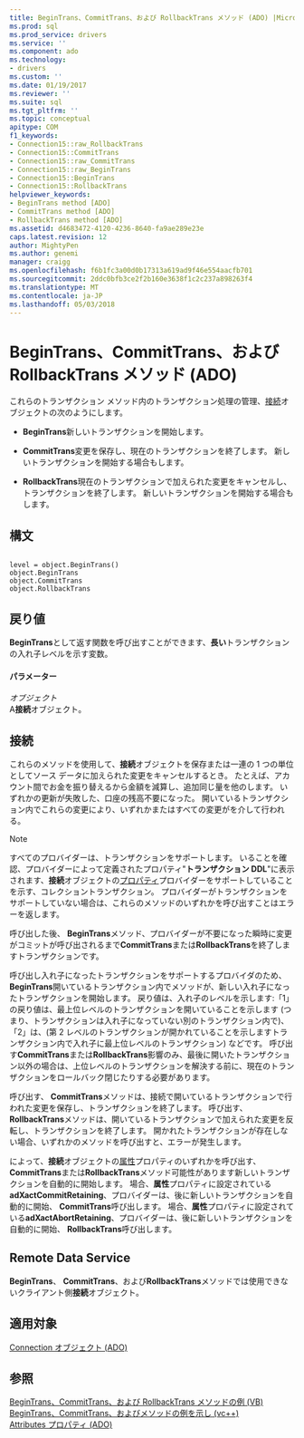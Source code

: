 ```yaml
---
title: BeginTrans、CommitTrans、および RollbackTrans メソッド (ADO) |Microsoft ドキュメント
ms.prod: sql
ms.prod_service: drivers
ms.service: ''
ms.component: ado
ms.technology:
- drivers
ms.custom: ''
ms.date: 01/19/2017
ms.reviewer: ''
ms.suite: sql
ms.tgt_pltfrm: ''
ms.topic: conceptual
apitype: COM
f1_keywords:
- Connection15::raw_RollbackTrans
- Connection15::CommitTrans
- Connection15::raw_CommitTrans
- Connection15::raw_BeginTrans
- Connection15::BeginTrans
- Connection15::RollbackTrans
helpviewer_keywords:
- BeginTrans method [ADO]
- CommitTrans method [ADO]
- RollbackTrans method [ADO]
ms.assetid: d4683472-4120-4236-8640-fa9ae289e23e
caps.latest.revision: 12
author: MightyPen
ms.author: genemi
manager: craigg
ms.openlocfilehash: f6b1fc3a00d0b17313a619ad9f46e554aacfb701
ms.sourcegitcommit: 2ddc0bfb3ce2f2b160e3638f1c2c237a898263f4
ms.translationtype: MT
ms.contentlocale: ja-JP
ms.lasthandoff: 05/03/2018
---
```

# <a name="begintrans-committrans-and-rollbacktrans-methods-ado"></a>BeginTrans、CommitTrans、および RollbackTrans メソッド (ADO)
これらのトランザクション メソッド内のトランザクション処理の管理、[接続](../../../ado/reference/ado-api/connection-object-ado.md)オブジェクトの次のようにします。  
  
-   **BeginTrans**新しいトランザクションを開始します。  
  
-   **CommitTrans**変更を保存し、現在のトランザクションを終了します。 新しいトランザクションを開始する場合もします。  
  
-   **RollbackTrans**現在のトランザクションで加えられた変更をキャンセルし、トランザクションを終了します。 新しいトランザクションを開始する場合もします。  
  
## <a name="syntax"></a>構文  
  
```  
  
level = object.BeginTrans()  
object.BeginTrans  
object.CommitTrans  
object.RollbackTrans  
```  
  
## <a name="return-value"></a>戻り値  
 **BeginTrans**として返す関数を呼び出すことができます、**長い**トランザクションの入れ子レベルを示す変数。  
  
#### <a name="parameters"></a>パラメーター  
 *オブジェクト*  
 A**接続**オブジェクト。  
  
## <a name="connection"></a>接続  
 これらのメソッドを使用して、**接続**オブジェクトを保存または一連の 1 つの単位としてソース データに加えられた変更をキャンセルするとき。 たとえば、アカウント間でお金を振り替えるから金額を減算し、追加同じ量を他のします。 いずれかの更新が失敗した、口座の残高不要になった。 開いているトランザクション内でこれらの変更により、いずれかまたはすべての変更がを介して行われる。  
  
> [!NOTE]
>  すべてのプロバイダーは、トランザクションをサポートします。 いることを確認、プロバイダーによって定義されたプロパティ"**トランザクション DDL**"に表示されます、**接続**オブジェクトの[プロパティ](../../../ado/reference/ado-api/properties-collection-ado.md)プロバイダーをサポートしていることを示す、コレクショントランザクション。 プロバイダーがトランザクションをサポートしていない場合は、これらのメソッドのいずれかを呼び出すことはエラーを返します。  
  
 呼び出した後、 **BeginTrans**メソッド、プロバイダーが不要になった瞬時に変更がコミットが呼び出されるまで**CommitTrans**または**RollbackTrans**を終了しますトランザクションです。  
  
 呼び出し入れ子になったトランザクションをサポートするプロバイダのため、 **BeginTrans**開いているトランザクション内でメソッドが、新しい入れ子になったトランザクションを開始します。 戻り値は、入れ子のレベルを示します:「1」の戻り値は、最上位レベルのトランザクションを開いていることを示します (つまり、トランザクションは入れ子になっていない別のトランザクション内で)、「2」は、(第 2 レベルのトランザクションが開かれていることを示しますトランザクション内で入れ子に最上位レベルのトランザクション) などです。 呼び出す**CommitTrans**または**RollbackTrans**影響のみ、最後に開いたトランザクション以外の場合は、上位レベルのトランザクションを解決する前に、現在のトランザクションをロールバック閉じたりする必要があります。  
  
 呼び出す、 **CommitTrans**メソッドは、接続で開いているトランザクションで行われた変更を保存し、トランザクションを終了します。 呼び出す、 **RollbackTrans**メソッドは、開いているトランザクションで加えられた変更を反転し、トランザクションを終了します。 開かれたトランザクションが存在しない場合、いずれかのメソッドを呼び出すと、エラーが発生します。  
  
 によって、**接続**オブジェクトの[属性](../../../ado/reference/ado-api/attributes-property-ado.md)プロパティのいずれかを呼び出す、 **CommitTrans**または**RollbackTrans**メソッド可能性があります新しいトランザクションを自動的に開始します。 場合、**属性**プロパティに設定されている**adXactCommitRetaining**、プロバイダーは、後に新しいトランザクションを自動的に開始、 **CommitTrans**呼び出します。 場合、**属性**プロパティに設定されている**adXactAbortRetaining**、プロバイダーは、後に新しいトランザクションを自動的に開始、 **RollbackTrans**呼び出します。  
  
## <a name="remote-data-service"></a>Remote Data Service  
 **BeginTrans**、 **CommitTrans**、および**RollbackTrans**メソッドでは使用できないクライアント側**接続**オブジェクト。  
  
## <a name="applies-to"></a>適用対象  
 [Connection オブジェクト (ADO)](../../../ado/reference/ado-api/connection-object-ado.md)  
  
## <a name="see-also"></a>参照  
 [BeginTrans、CommitTrans、および RollbackTrans メソッドの例 (VB)](../../../ado/reference/ado-api/begintrans-committrans-and-rollbacktrans-methods-example-vb.md)   
 [BeginTrans、CommitTrans、およびメソッドの例を示し (vc++)](../../../ado/reference/ado-api/begintrans-committrans-and-rollbacktrans-methods-example-vc.md)   
 [Attributes プロパティ (ADO)](../../../ado/reference/ado-api/attributes-property-ado.md)
